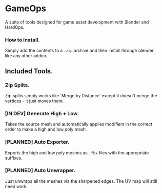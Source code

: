 # GameOps
A suite of tools designed for game asset development with Blender and HardOps.

### How to install.
Simply add the contents to a ` .zip ` archive and then install through blender like any other addon.

## Included Tools.

### Zip Splits.
Zip splits simply works like 'Merge by Distance' except it doesn't merge the vertices - it just moves them.

### [IN DEV] Generate High + Low.
Takes the source mesh and automatically applies modifiers in the correct order to make a high and low poly mesh.

### [PLANNED] Auto Exporter.
Exports the high and low poly meshes as ` .fbx ` files with the appropriate suffixes.

### [PLANNED] Auto Unwrapper.
Just unwraps all the meshes via the sharpened edges. The UV map will still need work.
